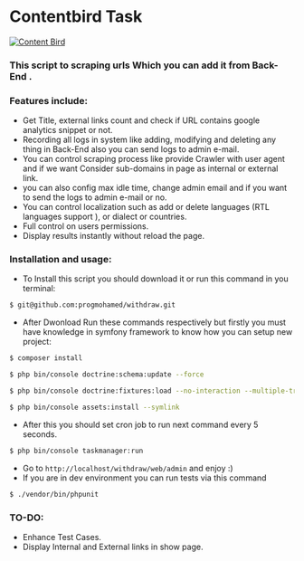 # Contentbird Task
[![Content Bird](https://de.contentbird.io/wp-content/uploads/sites/2/2018/01/contentbird_Logo.png)](https://de.contentbird.io/)
### This script to scraping urls Which you can add it from Back-End .
### Features include:
  - Get Title, external links count and check if URL contains google analytics snippet or not.
  - Recording all logs in system like adding, modifying and deleting any thing in Back-End also you can send logs to admin e-mail.
  - You can control scraping process like provide Crawler with user agent and if we want Consider sub-domains in page as internal or external link.
  - you can also config max idle time, change admin email and if you want to send the logs to admin e-mail or no.
  - You can control localization such as add or delete languages (RTL languages support ), or dialect or countries.
  - Full control on users permissions.
  - Display results instantly without reload the page.

### Installation and usage:
  - To Install this script you should download it or run this command in you terminal:
```sh
$ git@github.com:progmohamed/withdraw.git
```
  - After Dwonload Run these commands respectively but firstly you must have knowledge in symfony framework to know how you can setup new project:
```sh
$ composer install
```
```sh
$ php bin/console doctrine:schema:update --force
```
```sh
$ php bin/console doctrine:fixtures:load --no-interaction --multiple-transactions
```
```sh
$ php bin/console assets:install --symlink
```
  - After this you should set cron job to run next command every 5 seconds.
```sh
$ php bin/console taskmanager:run
```
 - Go to `http://localhost/withdraw/web/admin` and enjoy :)
 - If you are in dev environment you can run tests via this command
```sh
$ ./vendor/bin/phpunit
```
### TO-DO:
 - Enhance Test Cases.
 - Display Internal and External links in show page.
 